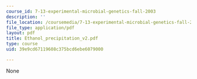 ```yaml
---
course_id: 7-13-experimental-microbial-genetics-fall-2003
description: ''
file_location: /coursemedia/7-13-experimental-microbial-genetics-fall-2003/39e9cd67119608c375bcd6ebe6079000_Ethanol_precipitation_v2.pdf
file_type: application/pdf
layout: pdf
title: Ethanol_precipitation_v2.pdf
type: course
uid: 39e9cd67119608c375bcd6ebe6079000

---
```

None